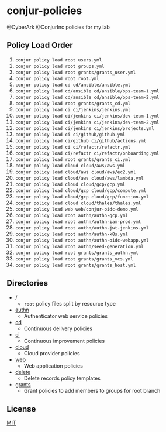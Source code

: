 # conjur-policies
@CyberArk @ConjurInc policies for my lab

## Policy Load Order

1. `conjur policy load root users.yml`
2. `conjur policy load root groups.yml`
3. `conjur policy load root grants/grants_user.yml`
4. `conjur policy load root root.yml`
5. `conjur policy load cd cd/ansible/ansible.yml`
6. `conjur policy load cd/ansible cd/ansible/ops-team-1.yml`
7. `conjur policy load cd/ansible cd/ansible/ops-team-2.yml`
8. `conjur policy load root grants/grants_cd.yml`
9. `conjur policy load ci ci/jenkins/jenkins.yml`
10. `conjur policy load ci/jenkins ci/jenkins/dev-team-1.yml`
11. `conjur policy load ci/jenkins ci/jenkins/dev-team-2.yml`
12. `conjur policy load ci/jenkins ci/jenkins/projects.yml`
13. `conjur policy load ci ci/github/github.yml`
14. `conjur policy load ci/github ci/github/actions.yml`
15. `conjur policy load ci ci/refactr/refactr.yml`
16. `conjur policy load ci/refactr ci/refactr/onboarding.yml`
17. `conjur policy load root grants/grants_ci.yml`
18. `conjur policy load cloud cloud/aws/aws.yml`
19. `conjur policy load cloud/aws cloud/aws/ec2.yml`
20. `conjur policy load cloud/aws cloud/aws/lambda.yml`
21. `conjur policy load cloud cloud/gcp/gcp.yml`
22. `conjur policy load cloud/gcp cloud/gcp/compute.yml`
23. `conjur policy load cloud/gcp cloud/gcp/function.yml`
24. `conjur policy load cloud cloud/thales/thales.yml`
25. `conjur policy load web web/conjur-oidc-demo.yml`
26. `conjur policy load root authn/authn-gcp.yml`
27. `conjur policy load root authn/authn-iam-prod.yml`
28. `conjur policy load root authn/authn-jwt-jenkins.yml`
29. `conjur policy load root authn/authn-k8s.yml`
30. `conjur policy load root authn/authn-oidc-webapp.yml`
31. `conjur policy load root authn/seed-generation.yml`
32. `conjur policy load root grants/grants_authn.yml`
33. `conjur policy load root grants/grants_vcs.yml`
34. `conjur policy load root grants/grants_host.yml`

## Directories

* /
  * `root` policy files split by resource type
* [authn](authn)
  * Authenticator web service policies
* [cd](cd)
  * Continuous delivery policies
* [ci](ci)
  * Continuous improvement policies
* [cloud](cloud)
  * Cloud provider policies
* [web](web)
  * Web application policies
* [delete](delete)
  * Delete records policy templates
* [grants](grants)
  * Grant policies to add members to groups for root branch

## License

[MIT](LICENSE)